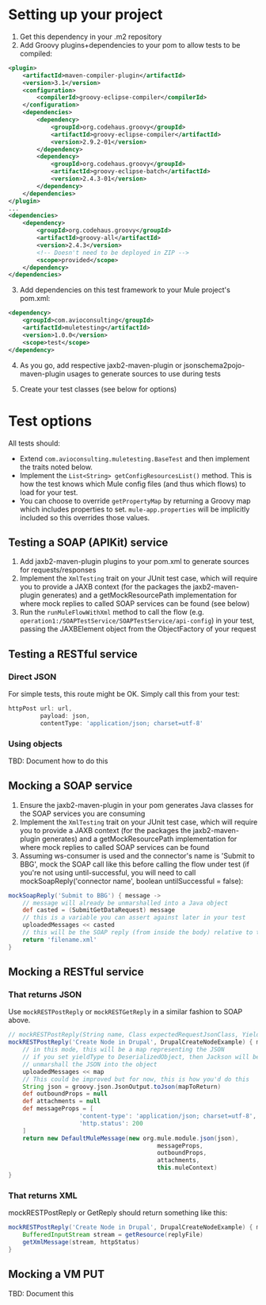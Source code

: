 # Setting up your project

1. Get this dependency in your .m2 repository
2. Add Groovy plugins+dependencies to your pom to allow tests to be compiled:
```xml
<plugin>
    <artifactId>maven-compiler-plugin</artifactId>
    <version>3.1</version>
    <configuration>
        <compilerId>groovy-eclipse-compiler</compilerId>
    </configuration>
    <dependencies>
        <dependency>
            <groupId>org.codehaus.groovy</groupId>
            <artifactId>groovy-eclipse-compiler</artifactId>
            <version>2.9.2-01</version>
        </dependency>
        <dependency>
            <groupId>org.codehaus.groovy</groupId>
            <artifactId>groovy-eclipse-batch</artifactId>
            <version>2.4.3-01</version>
        </dependency>
    </dependencies>
</plugin>
...
<dependencies>
    <dependency>
        <groupId>org.codehaus.groovy</groupId>
        <artifactId>groovy-all</artifactId>
        <version>2.4.3</version>
        <!-- Doesn't need to be deployed in ZIP -->
        <scope>provided</scope>
    </dependency>
</dependencies>

```
3. Add dependencies on this test framework to your Mule project's pom.xml:
```xml
<dependency>
    <groupId>com.avioconsulting</groupId>
    <artifactId>muletesting</artifactId>
    <version>1.0.0</version>
    <scope>test</scope>
</dependency>
```
4. As you go, add respective jaxb2-maven-plugin or jsonschema2pojo-maven-plugin usages to generate sources to use during tests
 
5. Create your test classes (see below for options)

# Test options

All tests should:
* Extend `com.avioconsulting.muletesting.BaseTest` and then implement the traits noted below.
* Implement the `List<String> getConfigResourcesList()` method. This is how the test knows which Mule config files (and thus which flows) to load for your test.
* You can choose to override `getPropertyMap` by returning a Groovy map which includes properties to set. `mule-app.properties` will be implicitly included so this overrides those values.

## Testing a SOAP (APIKit) service

1. Add jaxb2-maven-plugin plugins to your pom.xml to generate sources for requests/responses
2. Implement the `XmlTesting` trait on your JUnit test case, which will require you to provide a JAXB context (for the packages the jaxb2-maven-plugin generates) and a getMockResourcePath implementation for where mock replies to called SOAP services can be found (see below)
3. Run the `runMuleFlowWithXml` method to call the flow (e.g. `operation1:/SOAPTestService/SOAPTestService/api-config`) in your test, passing the JAXBElement object from the ObjectFactory of your request

## Testing a RESTful service

### Direct JSON

For simple tests, this route might be OK. Simply call this from your test:

```groovy
httpPost url: url,
         payload: json,
         contentType: 'application/json; charset=utf-8'
```

### Using objects

TBD: Document how to do this

## Mocking a SOAP service

1. Ensure the jaxb2-maven-plugin in your pom generates Java classes for the SOAP services you are consuming
2. Implement the `XmlTesting` trait on your JUnit test case, which will require you to provide a JAXB context (for the packages the jaxb2-maven-plugin generates) and a getMockResourcePath implementation for where mock replies to called SOAP services can be found
3. Assuming ws-consumer is used and the connector's name is 'Submit to BBG', mock the SOAP call like this before calling the flow under test (if you're not using until-successful, you will need to call mockSoapReply('connector name', boolean untilSuccessful = false):
```groovy
mockSoapReply('Submit to BBG') { message ->
    // message will already be unmarshalled into a Java object
    def casted = (SubmitGetDataRequest) message
    // this is a variable you can assert against later in your test
    uploadedMessages << casted
    // this will be the SOAP reply (from inside the body) relative to the path from the getMockResourcePath method
    return 'filename.xml'
}
```

## Mocking a RESTful service

### That returns JSON

Use `mockRESTPostReply` or `mockRESTGetReply` in a similar fashion to SOAP above.

```groovy
// mockRESTPostReply(String name, Class expectedRequestJsonClass, YieldType yieldType = YieldType.Map, testClosure)
mockRESTPostReply('Create Node in Drupal', DrupalCreateNodeExample) { map ->
    // in this mode, this will be a map representing the JSON
    // if you set yieldType to DeserializedObject, then Jackson will be used to
    // unmarshall the JSON into the object
    uploadedMessages << map
    // This could be improved but for now, this is how you'd do this
    String json = groovy.json.JsonOutput.toJson(mapToReturn)
    def outboundProps = null
    def attachments = null
    def messageProps = [
                    'content-type': 'application/json; charset=utf-8',
                    'http.status': 200
    ]    
    return new DefaultMuleMessage(new org.mule.module.json(json),
                                          messageProps,
                                          outboundProps,
                                          attachments,
                                          this.muleContext) 
}
```

### That returns XML

mockRESTPostReply or GetReply should return something like this:

```groovy
mockRESTPostReply('Create Node in Drupal', DrupalCreateNodeExample) { map ->
    BufferedInputStream stream = getResource(replyFile)
    getXmlMessage(stream, httpStatus)
}
```

## Mocking a VM PUT

TBD: Document this